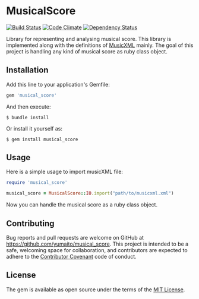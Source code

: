 # MusicalScore

[![Build Status](https://travis-ci.org/yumaito/musical_score.svg?branch=master)](https://travis-ci.org/yumaito/musical_score)
[![Code Climate](https://codeclimate.com/github/yumaito/musical_score/badges/gpa.svg)](https://codeclimate.com/github/yumaito/musical_score)
[![Dependency Status](https://gemnasium.com/badges/github.com/yumaito/musical_score.svg)](https://gemnasium.com/github.com/yumaito/musical_score)

Library for representing and analysing musical score.
This library is implemented along with the definitions of [MusicXML](http://www.musicxml.com/) mainly.
The goal of this project is handling any kind of musical score as ruby class object.

## Installation

Add this line to your application's Gemfile:

```ruby
gem 'musical_score'
```

And then execute:

    $ bundle install

Or install it yourself as:

    $ gem install musical_score

## Usage

Here is a simple usage to import musicXML file:

```ruby
require 'musical_score'

musical_score = MusicalScore::IO.import("path/to/musicxml.xml")
```

Now you can handle the musical score as a ruby class object.

## Contributing

Bug reports and pull requests are welcome on GitHub at https://github.com/yumaito/musical_score. This project is intended to be a safe, welcoming space for collaboration, and contributors are expected to adhere to the [Contributor Covenant](http://contributor-covenant.org) code of conduct.


## License

The gem is available as open source under the terms of the [MIT License](http://opensource.org/licenses/MIT).
